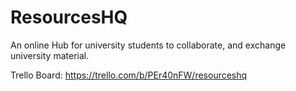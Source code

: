 # ResourcesHQ
An online Hub for university students to collaborate, and exchange university material.

Trello Board: https://trello.com/b/PEr40nFW/resourceshq
